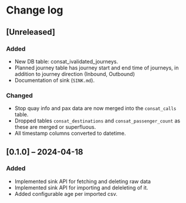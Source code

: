 # Change log

## [Unreleased]

### Added
- New DB table: consat_ivalidated_journeys.
- Planned journey table has journey start and end time of journeys, in
  addition to journey direction (Inbound, Outbound)
- Documentation of sink (`SINK.md`).

### Changed
- Stop quay info and pax data are now merged into the `consat_calls`
  table.
- Dropped tables `consat_destinations` and `consat_passenger_count` as
  these are merged or superfluous.
- All timestamp columns converted to datetime.

## [0.1.0] – 2024-04-18
### Added
- Implemented sink API for fetching and deleting raw data
- Implemented sink API for importing and deleleting of it.
- Added configurable age per imported csv.
